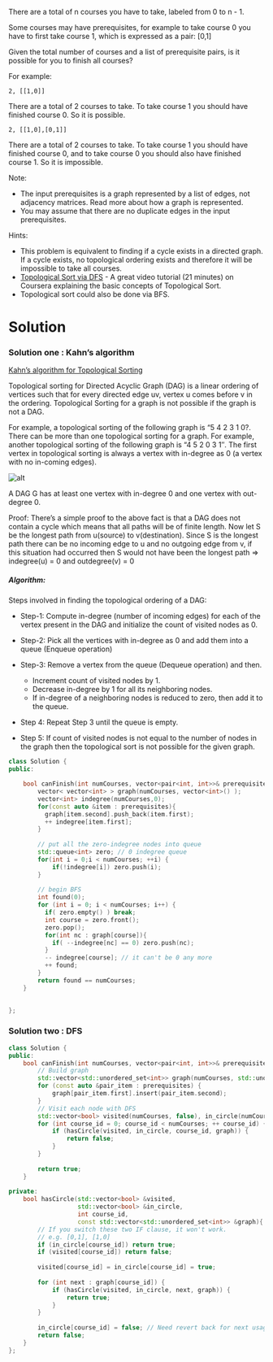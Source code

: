 There are a total of n courses you have to take, labeled from 0 to n - 1.

Some courses may have prerequisites, for example to take course 0 you have to first take course 1, which is expressed as a pair: [0,1]

Given the total number of courses and a list of prerequisite pairs, is it possible for you to finish all courses?

For example:

```2, [[1,0]]```

There are a total of 2 courses to take. To take course 1 you should have finished course 0. So it is possible.
  
```2, [[1,0],[0,1]]```

There are a total of 2 courses to take. To take course 1 you should have finished course 0, and to take course 0 you should also have finished course 1. So it is impossible.
  
Note:

* The input prerequisites is a graph represented by a list of edges, not adjacency matrices. Read more about how a graph is represented.  
* You may assume that there are no duplicate edges in the input prerequisites.   
  
Hints:

* This problem is equivalent to finding if a cycle exists in a directed graph. If a cycle exists, no topological ordering exists and therefore it will be impossible to take all courses.
* [Topological Sort via DFS](https://www.coursera.org/specializations/algorithms) - A great video tutorial (21 minutes) on Coursera explaining the basic concepts of Topological Sort.
* Topological sort could also be done via BFS.

# Solution
                             
### Solution one :  Kahn’s algorithm

[Kahn’s algorithm for Topological Sorting](http://www.geeksforgeeks.org/topological-sorting-indegree-based-solution/)


Topological sorting for Directed Acyclic Graph (DAG) is a linear ordering of vertices such that for every directed edge uv, vertex u comes before v in the ordering. Topological Sorting for a graph is not possible if the graph is not a DAG.

For example, a topological sorting of the following graph is “5 4 2 3 1 0?. There can be more than one topological sorting for a graph. For example, another topological sorting of the following graph is “4 5 2 0 3 1″. The first vertex in topological sorting is always a vertex with in-degree as 0 (a vertex with no in-coming edges).

![alt](http://www.geeksforgeeks.org/wp-content/uploads/graph.png)

A DAG G has at least one vertex with in-degree 0 and one vertex with out-degree 0.

Proof: There’s a simple proof to the above fact is that a DAG does not contain a cycle which means that all paths will be of finite length. Now let S be the longest path from u(source) to v(destination). Since S is the longest path there can be no incoming edge to u and no outgoing edge from v, if this situation had occurred then S would not have been the longest path
=> indegree(u) = 0 and outdegree(v) = 0

##### Algorithm:
Steps involved in finding the topological ordering of a DAG:

* Step-1: Compute in-degree (number of incoming edges) for each of the vertex present in the DAG and initialize the count of visited nodes as 0.

* Step-2: Pick all the vertices with in-degree as 0 and add them into a queue (Enqueue operation)

* Step-3: Remove a vertex from the queue (Dequeue operation) and then.
  * Increment count of visited nodes by 1.
  * Decrease in-degree by 1 for all its neighboring nodes.
  * If in-degree of a neighboring nodes is reduced to zero, then add it to the queue.
* Step 4: Repeat Step 3 until the queue is empty.
* Step 5: If count of visited nodes is not equal to the number of nodes in the graph then the topological sort is not possible for the given graph.


```cpp                             
class Solution {
public:

    bool canFinish(int numCourses, vector<pair<int, int>>& prerequisites) {
        vector< vector<int> > graph(numCourses, vector<int>() );
        vector<int> indegree(numCourses,0);
        for(const auto &item : prerequisites){
          graph[item.second].push_back(item.first);
          ++ indegree[item.first];
        }
        
        // put all the zero-indegree nodes into queue
        std::queue<int> zero; // 0 indegree queue
        for(int i = 0;i < numCourses; ++i) {
            if(!indegree[i]) zero.push(i);
        }
        
        // begin BFS
        int found(0);
        for (int i = 0; i < numCourses; i++) {
          if( zero.empty() ) break;
          int course = zero.front();
          zero.pop();
          for(int nc : graph[course]){
            if( --indegree[nc] == 0) zero.push(nc);
          }
          -- indegree[course]; // it can't be 0 any more
          ++ found;
        }
        return found == numCourses;
    }

    
};
```

### Solution two : DFS

```cpp
class Solution {
public:
    bool canFinish(int numCourses, vector<pair<int, int>>& prerequisites) {
        // Build graph
        std::vector<std::unordered_set<int>> graph(numCourses, std::unordered_set<int>());
        for (const auto &pair_item : prerequisites) {
            graph[pair_item.first].insert(pair_item.second);
        }
        // Visit each node with DFS
        std::vector<bool> visited(numCourses, false), in_circle(numCourses, false);
        for (int course_id = 0; course_id < numCourses; ++ course_id) {
            if (hasCircle(visited, in_circle, course_id, graph)) {
                return false;
            }
        }
        
        return true;
    }
    
private:
    bool hasCircle(std::vector<bool> &visited, 
                   std::vector<bool> &in_circle, 
                   int course_id, 
                   const std::vector<std::unordered_set<int>> &graph){
        // If you switch these two IF clause, it won't work.
        // e.g. [0,1], [1,0]
        if (in_circle[course_id]) return true;
        if (visited[course_id]) return false;
        
        visited[course_id] = in_circle[course_id] = true;
        
        for (int next : graph[course_id]) {
            if (hasCircle(visited, in_circle, next, graph)) {
                return true;
            }
        }
        
        in_circle[course_id] = false; // Need revert back for next usage
        return false;
    }
};
```
